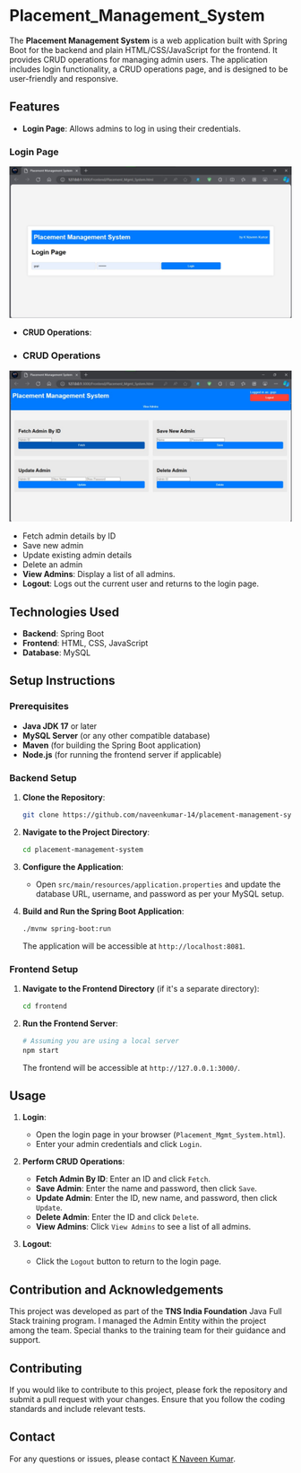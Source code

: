 # Placement_Management_System

The **Placement Management System** is a web application built with Spring Boot for the backend and plain HTML/CSS/JavaScript for the frontend. It provides CRUD operations for managing admin users. The application includes login functionality, a CRUD operations page, and is designed to be user-friendly and responsive.

## Features

- **Login Page**: Allows admins to log in using their credentials.
### Login Page
![Login Page](Sample/1.jpg)
- **CRUD Operations**:
- ### CRUD Operations
![CRUD Operations](Sample/2.jpg)
  - Fetch admin details by ID
  - Save new admin
  - Update existing admin details
  - Delete an admin
- **View Admins**: Display a list of all admins.
- **Logout**: Logs out the current user and returns to the login page.

## Technologies Used

- **Backend**: Spring Boot
- **Frontend**: HTML, CSS, JavaScript
- **Database**: MySQL

## Setup Instructions

### Prerequisites

- **Java JDK 17** or later
- **MySQL Server** (or any other compatible database)
- **Maven** (for building the Spring Boot application)
- **Node.js** (for running the frontend server if applicable)

### Backend Setup

1. **Clone the Repository**:
   ```bash
   git clone https://github.com/naveenkumar-14/placement-management-system.git
   ```

2. **Navigate to the Project Directory**:
   ```bash
   cd placement-management-system
   ```

3. **Configure the Application**:
   - Open `src/main/resources/application.properties` and update the database URL, username, and password as per your MySQL setup.

4. **Build and Run the Spring Boot Application**:
   ```bash
   ./mvnw spring-boot:run
   ```
   The application will be accessible at `http://localhost:8081`.

### Frontend Setup

1. **Navigate to the Frontend Directory** (if it's a separate directory):
   ```bash
   cd frontend
   ```

2. **Run the Frontend Server**:
   ```bash
   # Assuming you are using a local server
   npm start
   ```
   The frontend will be accessible at `http://127.0.0.1:3000/`.

## Usage

1. **Login**:
   - Open the login page in your browser (`Placement_Mgmt_System.html`).
   - Enter your admin credentials and click `Login`.

2. **Perform CRUD Operations**:
   - **Fetch Admin By ID**: Enter an ID and click `Fetch`.
   - **Save Admin**: Enter the name and password, then click `Save`.
   - **Update Admin**: Enter the ID, new name, and password, then click `Update`.
   - **Delete Admin**: Enter the ID and click `Delete`.
   - **View Admins**: Click `View Admins` to see a list of all admins.

3. **Logout**:
   - Click the `Logout` button to return to the login page.

## Contribution and Acknowledgements

This project was developed as part of the **TNS India Foundation** Java Full Stack training program. I managed the Admin Entity within the project among the team. Special thanks to the training team for their guidance and support.

## Contributing

If you would like to contribute to this project, please fork the repository and submit a pull request with your changes. Ensure that you follow the coding standards and include relevant tests.

## Contact

For any questions or issues, please contact [K Naveen Kumar](mailto:knaveenkumar0103@gmail.com).
